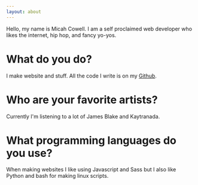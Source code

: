 ```yaml
---
layout: about
---
```


Hello, my name is Micah Cowell. I am a self proclaimed web developer who likes the internet, hip hop, and fancy yo-yos.

# What do you do?
I make website and stuff. All the code I write is on my [Github](https://github.com/getmicah).

# Who are your favorite artists?
Currently I'm listening to a lot of James Blake and Kaytranada.

# What programming languages do you use?
When making websites I like using Javascript and Sass but I also like Python and bash for making linux scripts.
